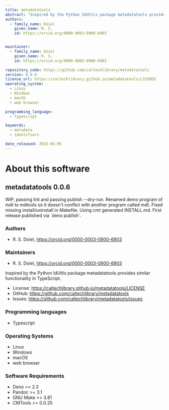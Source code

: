 ```yaml
---
title: metadatatools
abstract: "Inspired by the Python IdUtils package metadatatools provides similar functionality in TypeScript."
authors:
  - family_name: Doiel
    given_name: R. S.
    id: https://orcid.org/0000-0003-0900-6903


maintainer:
  - family_name: Doiel
    given_name: R. S.
    id: https://orcid.org/0000-0003-0900-6903

repository_code: https://github.com/caltechlibrary/metadatatools
version: 0.0.6
license_url: https://caltechlibrary.github.io/metadatatools/LICENSE
operating_system:
  - Linux
  - Windows
  - macOS
  - web browser

programming_language:
  - Typescript

keywords:
  - metadata
  - identifiers

date_released: 2025-05-05
---
```


About this software
===================

## metadatatools 0.0.6

WIP, passing lint and passing publish --dry-run. Renamed demo program of mdt to mdtools so it doesn&#x27;t conflict with another program called mdt.
Fixed missing install/uninstall in Makefile. Using cmt generated INSTALL.md. First release published via &#x60;deno publish&#x60;.

### Authors

- R. S. Doiel, <https://orcid.org/0000-0003-0900-6903>




### Maintainers

- R. S. Doiel, <https://orcid.org/0000-0003-0900-6903>


Inspired by the Python IdUtils package metadatatools provides similar functionality in TypeScript.

- License: <https://caltechlibrary.github.io/metadatatools/LICENSE>
- GitHub: <https://github.com/caltechlibrary/metadatatools>
- Issues: <https://github.com/caltechlibrary/metadatatools/issues>

### Programming languages

- Typescript


### Operating Systems

- Linux
- Windows
- macOS
- web browser


### Software Requirements

- Deno &gt;&#x3D; 2.3
- Pandoc &gt;&#x3D; 3.1
- GNU Make &gt;&#x3D; 3.81
- CMTools &gt;&#x3D; 0.0.25

